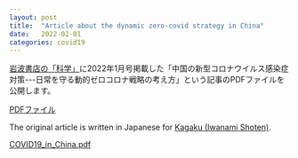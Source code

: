 ```yaml
---
layout: post
title:  "Article about the dynamic zero-covid strategy in China"
date:   2022-02-01
categories: covid19
---
```


[岩波書店の「科学」](https://www.iwanami.co.jp/kagaku/top.html)に2022年1月号掲載した「中国の新型コロナウイルス感染症対策---日常を守る動的ゼロコロナ戦略の考え方」という記事のPDFファイルを公開します。


[PDFファイル](/assets/pdf/Kagaku_202201_Seto_etal.pdf)

The original article is written in Japanese for [Kagaku (Iwanami Shoten)](https://www.iwanami.co.jp/kagaku/top.html).

[COVID19_in_China.pdf](https://ryseto.github.io/assets/pdf/COVID19_in_China.pdf)
